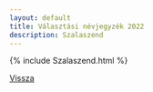 ```yaml
---
layout: default
title: Választási névjegyzék 2022
description: Szalaszend
---
```


{% include Szalaszend.html %}

[Vissza](./)